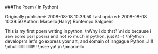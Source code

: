 ###The Poem ( in Python)

Originally published: 2008-08-08 10:39:50
Last updated: 2008-08-08 10:39:50
Author: Marcello(Harry) Bontempo Salgueiro

This is my first poem writing in python.\nWhy i do that? \nI do because i saw some perl poems and not so much in python, just it! =)\nPython developers let's go express your art, and domain of langague Python...!!!!\nihulllllllllllllllll!!!\nsee ya!\n\nmarcello.